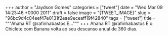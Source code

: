 
+++
author = "Jaydson Gomes"
categories = ["tweet"]
date = "Wed Mar 09 14:23:46 +0000 2011"
draft = false
image = "{TWEET_IMAGE}"
slug = "96bc9d4c04eef47e0131f2eae9eceaff19f42840"
tags = ["tweet"]
title = """Ahaha RT @rafinhabastos E..."""
+++
Ahaha RT @rafinhabastos E o Chiclete com Banana volta ao seu descanso anual de 360 dias.
